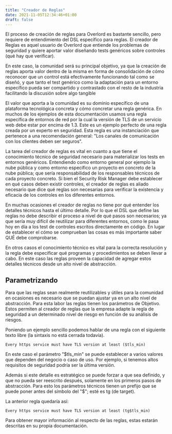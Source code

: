```yaml
---
title: "Creador de Reglas"
date: 2021-11-05T12:34:46+01:00
draft: false
---
```


El proceso de creación de reglas para Overlord es bastante sencillo, pero requiere de entendimiento del DSL específico para reglas. El creador de Reglas es aquel usuario de Overlord que entiende los problemas de seguridad y quiere aportar valor diseñando tests genéricos sobre controles (qué hay que verificar).

En este caso, la comunidad será su principal objetivo, ya que la creación de reglas aporta valor dentro de la misma en forma de consolidación de cómo reconocer que un control está efectivamente funcionando tal como se diseñó, y que tanto el test genérico como la adaptación para un entorno específico pueda ser compartido y contrastado con el resto de la industria facilitando la discusión sobre algo tangible

El valor que aporta a la comunidad es su dominio específico de una plataforma tecnológica concreta y cómo concretar una regla genérica. En muchos de los ejemplos de esta documentación usamos una regla específica de entornos de red por la cual la versión de TLS de un servicio web debe estar por encima de 1.3. Este es un ejemplo perfecto de una regla creada por un experto en seguridad. Esta regla es una instanciación que pertenece a una recomendación general: "Los canales de comunicación con los clientes deben ser seguros".

La tarea del creador de reglas es vital en cuanto a que tiene el conocimiento técnico de seguridad necesario para materializar los tests en entornos genéricos. Entendiendo como entorno general por ejemplo la nube pública y como entorno específico un proyecto en concreto de la nube pública; que sería responsabilidad de los responsables técnicos de cada proyecto concreto. Si bien el Security Risk Manager debe establecer en qué casos deben existir controles, el creador de reglas es aliado necesario que dice qué reglas son necesarias para verificar la existencia y eficacia de los controles en los diferentes entornos.

En muchas ocasiones el creador de reglas no tiene por qué entender los detalles técnicos hasta el último detalle. Por lo que el DSL que define las reglas no debe describir el proceso a nivel de qué pasos son necesarios; ya que sería muy difícil de reutilizar para diferentes entornos, como le pasa hoy en día a los test de controles escritos directamente en código. En lugar de establecer el cómo se comprueban las cosas es más importante saber QUÉ debe comprobarse.

En otros casos el conocimiento técnico es vital para la correcta resolución y la regla debe especificar qué programas y procedimientos se deben llevar a cabo. En este caso las reglas proveen la capacidad de agregar estos detalles técnicos desde un alto nivel de abstracción.

## Parametrizando

Para que las reglas sean realmente reutilizables y útiles para la comunidad en ocasiones es necesario que se puedan ajustar ya en un alto nivel de abstracción. Para esta labor las reglas tienen los parámetros de Objetivo. Estos permiten al creador de reglas que la empresa adapte la regla de seguridad a un determinado nivel de riesgo en función de su análisis de riesgos.

Poniendo un ejemplo sencillo podemos hablar de una regla con el siguiente texto libre (la sintaxis no está cerrada todavía).

```
Every https service must have TLS version at least ($tls_min)
```

En este caso el parámetro "$tls_min" se puede establecer a varios valores que dependen del negocio o caso de uso. Por ejemplo, si tenemos altos requisitos de seguridad podría ser la última versión.

Además si este detalle es estratégico se puede forzar a que sea definido, y que no pueda ser reescrito después, solamente en los primeros pasos de abstracción. Para esto los parámetros técnicos tienen un prefijo que se puede poner antes del símbolo del "$"; esté es tg (de target).

La anterior regla quedaría así:

```
Every https service must have TLS version at least (tg$tls_min)
```

Para obtener mayor información al respecto de las reglas, estas estarán descritas en su propia documentación.

